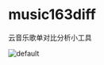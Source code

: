 # music163diff
云音乐歌单对比分析小工具

![default](https://user-images.githubusercontent.com/7829098/28956029-ff12c07c-791c-11e7-8000-b60f74b44601.PNG)
